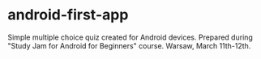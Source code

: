 # android-first-app
Simple multiple choice quiz created for Android devices. Prepared during "Study Jam for Android for Beginners" course. Warsaw, March 11th-12th. 
